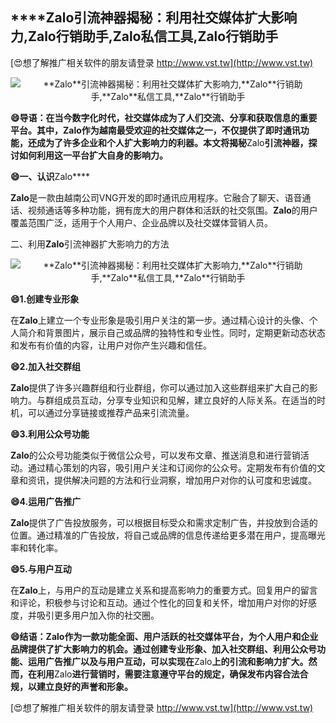 ## ****Zalo**引流神器揭秘：利用社交媒体扩大影响力,**Zalo**行销助手,**Zalo**私信工具,**Zalo**行销助手**

[😍想了解推广相关软件的朋友请登录 http://www.vst.tw](http://www.vst.tw)

 <center><img src="https://vst.tw/MP4/tuiguang/png/1.png" alt="**Zalo**引流神器揭秘：利用社交媒体扩大影响力,**Zalo**行销助手,**Zalo**私信工具,**Zalo**行销助手"></center>

**😄导语：在当今数字化时代，社交媒体成为了人们交流、分享和获取信息的重要平台。其中，**Zalo**作为越南最受欢迎的社交媒体之一，不仅提供了即时通讯功能，还成为了许多企业和个人扩大影响力的利器。本文将揭秘**Zalo**引流神器，探讨如何利用这一平台扩大自身的影响力。**

**😄一、认识**Zalo****

**Zalo**是一款由越南公司VNG开发的即时通讯应用程序。它融合了聊天、语音通话、视频通话等多种功能，拥有庞大的用户群体和活跃的社交氛围。**Zalo**的用户覆盖范围广泛，适用于个人用户、企业品牌以及社交媒体营销人员。

二、利用**Zalo**引流神器扩大影响力的方法

 <center><img src="https://vst.tw/MP4/tuiguang/png/3.png" alt="**Zalo**引流神器揭秘：利用社交媒体扩大影响力,**Zalo**行销助手,**Zalo**私信工具,**Zalo**行销助手"></center>

**😄1.创建专业形象**

在**Zalo**上建立一个专业形象是吸引用户关注的第一步。通过精心设计的头像、个人简介和背景图片，展示自己或品牌的独特性和专业性。同时，定期更新动态状态和发布有价值的内容，让用户对你产生兴趣和信任。

**😄2.加入社交群组**

**Zalo**提供了许多兴趣群组和行业群组，你可以通过加入这些群组来扩大自己的影响力。与群组成员互动，分享专业知识和见解，建立良好的人际关系。在适当的时机，可以通过分享链接或推荐产品来引流流量。

**😄3.利用公众号功能**

**Zalo**的公众号功能类似于微信公众号，可以发布文章、推送消息和进行营销活动。通过精心策划的内容，吸引用户关注和订阅你的公众号。定期发布有价值的文章和资讯，提供解决问题的方法和行业洞察，增加用户对你的认可度和忠诚度。

**😄4.运用广告推广**

**Zalo**提供了广告投放服务，可以根据目标受众和需求定制广告，并投放到合适的位置。通过精准的广告投放，将自己或品牌的信息传递给更多潜在用户，提高曝光率和转化率。

**😄5.与用户互动**

在**Zalo**上，与用户的互动是建立关系和提高影响力的重要方式。回复用户的留言和评论，积极参与讨论和互动。通过个性化的回复和关怀，增加用户对你的好感度，并吸引更多用户加入你的社交圈。

**😄结语：**Zalo**作为一款功能全面、用户活跃的社交媒体平台，为个人用户和企业品牌提供了扩大影响力的机会。通过创建专业形象、加入社交群组、利用公众号功能、运用广告推广以及与用户互动，可以实现在**Zalo**上的引流和影响力扩大。然而，在利用**Zalo**进行营销时，需要注意遵守平台的规定，确保发布内容合法合规，以建立良好的声誉和形象。**

[😍想了解推广相关软件的朋友请登录 http://www.vst.tw](http://www.vst.tw)



